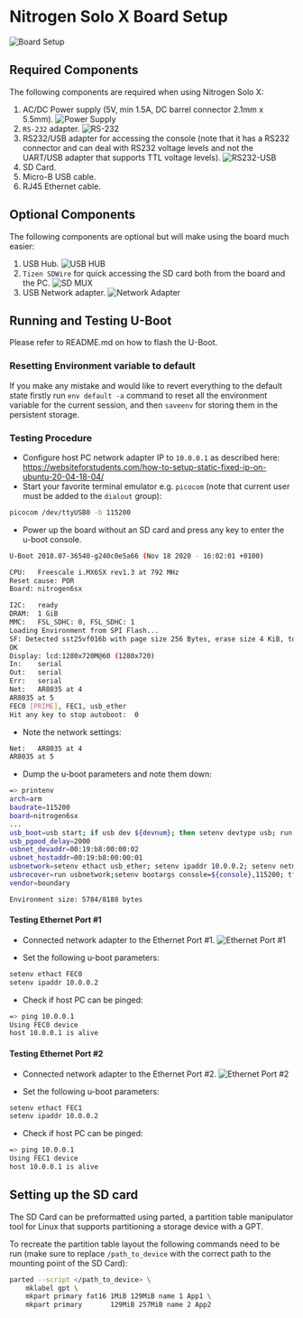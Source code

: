 # Nitrogen Solo X Board Setup

![Board Setup](img/BoardSetup.jpg)

## Required Components

The following components are required when using Nitrogen Solo X:

1. AC/DC Power supply (5V, min 1.5A, DC barrel connector 2.1mm x 5.5mm).
    ![Power Supply](img/PowerSupply.jpg)
2. `RS-232` adapter.
    ![RS-232](img/RS-232.jpg)
3. RS232/USB adapter for accessing the console (note that it has a RS232
    connector and can deal with RS232 voltage levels and not the UART/USB
    adapter that supports TTL voltage levels).
    ![RS232-USB](img/RS232-USB.jpg)
4. SD Card.
5. Micro-B USB cable.
6. RJ45 Ethernet cable.

## Optional Components

The following components are optional but will make using the board much easier:

1. USB Hub.
    ![USB HUB](img/USB-HUB.jpg)
2. `Tizen SDWire` for quick accessing the SD card both from the board and the
    PC.
    ![SD MUX](img/SD-MUX.jpg)
3. USB Network adapter.
    ![Network Adapter](img/NetworkAdapter.jpg)

## Running and Testing U-Boot

Please refer to README.md on how to flash the U-Boot.

### Resetting Environment variable to default

If you make any mistake and would like to revert everything to the default state
firstly run `env default -a` command to reset all the environment variable for
the current session, and then `saveenv` for storing them in the persistent
storage.

### Testing Procedure

- Configure host PC network adapter IP to `10.0.0.1` as described here:
    <https://websiteforstudents.com/how-to-setup-static-fixed-ip-on-ubuntu-20-04-18-04/>
- Start your favorite terminal emulator e.g. `picocom` (note that current user
must be added to the `dialout` group):

```bash
picocom /dev/ttyUSB0 -b 115200
```

- Power up the board without an SD card and press any key to enter the u-boot
  console.

```bash
U-Boot 2018.07-36540-g240c0e5a66 (Nov 18 2020 - 16:02:01 +0100)

CPU:   Freescale i.MX6SX rev1.3 at 792 MHz
Reset cause: POR
Board: nitrogen6sx

I2C:   ready
DRAM:  1 GiB
MMC:   FSL_SDHC: 0, FSL_SDHC: 1
Loading Environment from SPI Flash...
SF: Detected sst25vf016b with page size 256 Bytes, erase size 4 KiB, total 2 MiB
OK
Display: lcd:1280x720M@60 (1280x720)
In:    serial
Out:   serial
Err:   serial
Net:   AR8035 at 4
AR8035 at 5
FEC0 [PRIME], FEC1, usb_ether
Hit any key to stop autoboot:  0
```

- Note the network settings:

```bash
Net:   AR8035 at 4
AR8035 at 5
```

- Dump the u-boot parameters and note them down:

```bash
=> printenv
arch=arm
baudrate=115200
board=nitrogen6sx
...
usb_boot=usb start; if usb dev ${devnum}; then setenv devtype usb; run scan_dev_for_boot_part; fi
usb_pgood_delay=2000
usbnet_devaddr=00:19:b8:00:00:02
usbnet_hostaddr=00:19:b8:00:00:01
usbnetwork=setenv ethact usb_ether; setenv ipaddr 10.0.0.2; setenv netmask 255.255.255.0; setenv serverip 10.0.0.1;
usbrecover=run usbnetwork;setenv bootargs console=${console},115200; tftpboot 80800000 10.0.0.1:uImage-${board}-recovery && tftpboot 82800000 10.0.0.1:uramdisk-${board}-recovery.img && bootm 80800000 82800000
vendor=boundary

Environment size: 5784/8188 bytes
```

#### Testing Ethernet Port #1

- Connected network adapter to the Ethernet Port #1.
    ![Ethernet Port #1](img/ENET1.jpg)

- Set the following u-boot parameters:

```bash
setenv ethact FEC0
setenv ipaddr 10.0.0.2
```

- Check if host PC can be pinged:

```bash
=> ping 10.0.0.1
Using FEC0 device
host 10.0.0.1 is alive
```

#### Testing Ethernet Port #2

- Connected network adapter to the Ethernet Port #2.
    ![Ethernet Port #2](img/ENET2.jpg)

- Set the following u-boot parameters:

```bash
setenv ethact FEC1
setenv ipaddr 10.0.0.2
```

- Check if host PC can be pinged:

```bash
=> ping 10.0.0.1
Using FEC1 device
host 10.0.0.1 is alive
```

## Setting up the SD card

The SD Card can be preformatted using parted, a partition table manipulator tool
for Linux that supports partitioning a storage device with a GPT.

To recreate the partition table layout the following commands need to be run
(make sure to replace `/path_to_device` with the correct path to the mounting
point of the SD Card):

```bash
parted --script </path_to_device> \
    mklabel gpt \
    mkpart primary fat16 1MiB 129MiB name 1 App1 \
    mkpart primary       129MiB 257MiB name 2 App2
```
